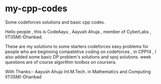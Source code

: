 # my-cpp-codes
Some codeforces solutions and basic cpp codes.

Hello people , this is CodeAayu , Aayush Ahuja , member of CyberLabs , IIT(ISM)-Dhanbad.

These are my solutions to some starters codeforces easy problems for people who are beginning competetive
coding on codeforces , in CPP14 , I also added some basic DP problem's solutions and spoj solutions.
week questions are of course algorithm toolbox on coursera.

With Thanks:-
Aayush Ahuja
Int.M.Tech. in Mathematics and Computing
IIT(ISM)-Dhanbad 
